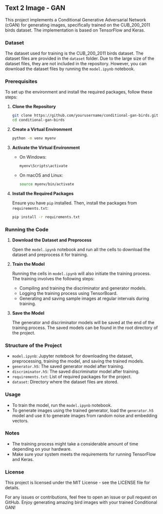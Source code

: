 ## Text 2 Image - GAN

This project implements a Conditional Generative Adversarial Network (cGAN) for generating images, specifically trained on the CUB_200_2011 birds dataset. The implementation is based on TensorFlow and Keras.

### Dataset

The dataset used for training is the CUB_200_2011 birds dataset. The dataset files are provided in the `dataset` folder. Due to the large size of the dataset files, they are not included in the repository. However, you can download the dataset files by running the `model.ipynb` notebook.

### Prerequisites

To set up the environment and install the required packages, follow these steps:

1. **Clone the Repository**

   ```sh
   git clone https://github.com/yourusername/conditional-gan-birds.git
   cd conditional-gan-birds
   ```

2. **Create a Virtual Environment**

   ```sh
   python -m venv myenv
   ```

3. **Activate the Virtual Environment**

   - On Windows:
     ```sh
     myenv\Scripts\activate
     ```
   - On macOS and Linux:
     ```sh
     source myenv/bin/activate
     ```

4. **Install the Required Packages**

   Ensure you have `pip` installed. Then, install the packages from `requirements.txt`:

   ```sh
   pip install -r requirements.txt
   ```

### Running the Code

1. **Download the Dataset and Preprocess**

   Open the `model.ipynb` notebook and run all the cells to download the dataset and preprocess it for training.

2. **Train the Model**

   Running the cells in `model.ipynb` will also initiate the training process. The training involves the following steps:
   - Compiling and training the discriminator and generator models.
   - Logging the training process using TensorBoard.
   - Generating and saving sample images at regular intervals during training.

3. **Save the Model**

   The generator and discriminator models will be saved at the end of the training process. The saved models can be found in the root directory of the project.

### Structure of the Project

- `model.ipynb`: Jupyter notebook for downloading the dataset, preprocessing, training the model, and saving the trained models.
- `generator.h5`: The saved generator model after training.
- `discriminator.h5`: The saved discriminator model after training.
- `requirements.txt`: List of required packages for the project.
- `dataset`: Directory where the dataset files are stored.

### Usage

- To train the model, run the `model.ipynb` notebook.
- To generate images using the trained generator, load the `generator.h5` model and use it to generate images from random noise and embedding vectors.

### Notes

- The training process might take a considerable amount of time depending on your hardware.
- Make sure your system meets the requirements for running TensorFlow and Keras.

### License

This project is licensed under the MIT License - see the LICENSE file for details.

For any issues or contributions, feel free to open an issue or pull request on GitHub. Enjoy generating amazing bird images with your trained Conditional GAN!